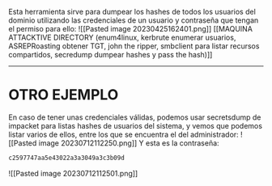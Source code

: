 Esta herramienta sirve para dumpear los hashes de todos los usuarios del dominio utilizando las credenciales de un usuario y contraseña que tengan el permiso para ello:
![[Pasted image 20230425162401.png]]
[[MAQUINA ATTACKTIVE DIRECTORY (enum4linux, kerbrute enumerar usuarios, ASREPRoasting obtener TGT, john the ripper, smbclient para listar recursos compartidos, secredump dumpear hashes y pass the hash)]]

---------------------------

# OTRO EJEMPLO

En caso de tener unas credenciales válidas, podemos usar secretsdump de impacket para listas hashes de usuarios del sistema, y vemos que podemos listar varios de ellos, entre los que se encuentra el del administrador:
![[Pasted image 20230712112250.png]]
Y esta es la contraseña:
```php
c2597747aa5e43022a3a3049a3c3b09d
```
![[Pasted image 20230712112501.png]]
